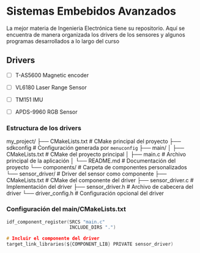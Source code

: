 # Sistemas Embebidos Avanzados

La mejor materia de Ingenieria Electrónica tiene su repositorio. Aquí se encuentra de manera organizada los drivers de los sensores y algunos programas desarrollados a lo largo del curso

## Drivers
- [ ] T-AS5600 Magnetic encoder

- [ ] VL6180 Laser Range Sensor

- [ ] TM151 IMU

- [ ] APDS-9960 RGB Sensor

### Estructura de los drivers
my_project/
├── CMakeLists.txt                # CMake principal del proyecto
├── sdkconfig                     # Configuración generada por `menuconfig`
├── main/
│   ├── CMakeLists.txt            # CMake del proyecto principal
│   ├── main.c                    # Archivo principal de la aplicación
│   └── README.md                 # Documentación del proyecto
└── components/                   # Carpeta de componentes personalizados
    └── sensor_driver/            # Driver del sensor como componente
        ├── CMakeLists.txt        # CMake del componente del driver
        ├── sensor_driver.c       # Implementación del driver
        ├── sensor_driver.h       # Archivo de cabecera del driver
        └── driver_config.h       # Configuración opcional del driver

### Configuración del main/CMakeLists.txt

```c 
idf_component_register(SRCS "main.c"
                       INCLUDE_DIRS ".")

# Incluir el componente del driver
target_link_libraries(${COMPONENT_LIB} PRIVATE sensor_driver) 
``` 